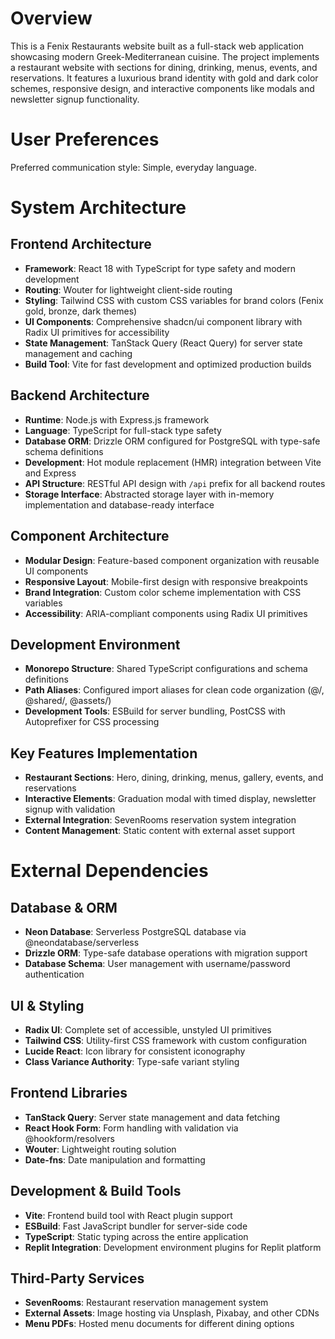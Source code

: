 # Overview

This is a Fenix Restaurants website built as a full-stack web application showcasing modern Greek-Mediterranean cuisine. The project implements a restaurant website with sections for dining, drinking, menus, events, and reservations. It features a luxurious brand identity with gold and dark color schemes, responsive design, and interactive components like modals and newsletter signup functionality.

# User Preferences

Preferred communication style: Simple, everyday language.

# System Architecture

## Frontend Architecture
- **Framework**: React 18 with TypeScript for type safety and modern development
- **Routing**: Wouter for lightweight client-side routing
- **Styling**: Tailwind CSS with custom CSS variables for brand colors (Fenix gold, bronze, dark themes)
- **UI Components**: Comprehensive shadcn/ui component library with Radix UI primitives for accessibility
- **State Management**: TanStack Query (React Query) for server state management and caching
- **Build Tool**: Vite for fast development and optimized production builds

## Backend Architecture
- **Runtime**: Node.js with Express.js framework
- **Language**: TypeScript for full-stack type safety
- **Database ORM**: Drizzle ORM configured for PostgreSQL with type-safe schema definitions
- **Development**: Hot module replacement (HMR) integration between Vite and Express
- **API Structure**: RESTful API design with `/api` prefix for all backend routes
- **Storage Interface**: Abstracted storage layer with in-memory implementation and database-ready interface

## Component Architecture
- **Modular Design**: Feature-based component organization with reusable UI components
- **Responsive Layout**: Mobile-first design with responsive breakpoints
- **Brand Integration**: Custom color scheme implementation with CSS variables
- **Accessibility**: ARIA-compliant components using Radix UI primitives

## Development Environment
- **Monorepo Structure**: Shared TypeScript configurations and schema definitions
- **Path Aliases**: Configured import aliases for clean code organization (@/, @shared/, @assets/)
- **Development Tools**: ESBuild for server bundling, PostCSS with Autoprefixer for CSS processing

## Key Features Implementation
- **Restaurant Sections**: Hero, dining, drinking, menus, gallery, events, and reservations
- **Interactive Elements**: Graduation modal with timed display, newsletter signup with validation
- **External Integration**: SevenRooms reservation system integration
- **Content Management**: Static content with external asset support

# External Dependencies

## Database & ORM
- **Neon Database**: Serverless PostgreSQL database via @neondatabase/serverless
- **Drizzle ORM**: Type-safe database operations with migration support
- **Database Schema**: User management with username/password authentication

## UI & Styling
- **Radix UI**: Complete set of accessible, unstyled UI primitives
- **Tailwind CSS**: Utility-first CSS framework with custom configuration
- **Lucide React**: Icon library for consistent iconography
- **Class Variance Authority**: Type-safe variant styling

## Frontend Libraries
- **TanStack Query**: Server state management and data fetching
- **React Hook Form**: Form handling with validation via @hookform/resolvers
- **Wouter**: Lightweight routing solution
- **Date-fns**: Date manipulation and formatting

## Development & Build Tools
- **Vite**: Frontend build tool with React plugin support
- **ESBuild**: Fast JavaScript bundler for server-side code
- **TypeScript**: Static typing across the entire application
- **Replit Integration**: Development environment plugins for Replit platform

## Third-Party Services
- **SevenRooms**: Restaurant reservation management system
- **External Assets**: Image hosting via Unsplash, Pixabay, and other CDNs
- **Menu PDFs**: Hosted menu documents for different dining options